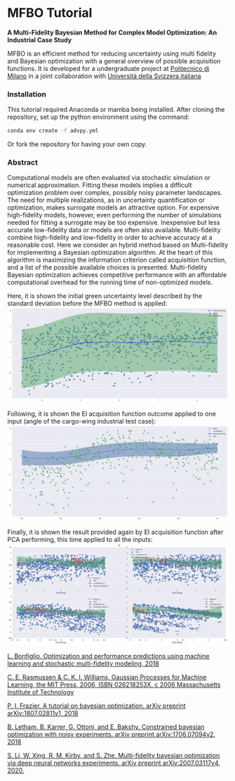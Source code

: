 # MFBO Tutorial
**A Multi-Fidelity Bayesian Method for Complex Model Optimization: An Industrial Case Study**

MFBO is an efficient method for reducing uncertainty using multi fidelity and Bayesian optimization with a general overview of possible acquisition functions. It is developed for a undergraduate project at [Politecnico di Milano](https://www.polimi.it/) in a joint collaboration with [Università della Svizzera italiana](https://www.usi.ch)

### Installation
This tutorial required Anaconda or mamba being installed. After cloning the repository, set up the python environment using the command:
```sh
conda env create -f advpy.yml
```
Or fork the repository for having your own copy.

### Abstract
Computational models are often evaluated via stochastic simulation or numerical approximation. Fitting these models implies a difficult optimization problem over complex, possibly noisy parameter landscapes. The need for multiple realizations, as in uncertainty quantification or optimization, makes surrogate models an attractive option. For expensive high-fidelity models, however, even performing the number of simulations needed for fitting a surrogate may be too expensive. Inexpensive but less accurate low-fidelity data or models are often also available. Multi-fidelity combine high-fidelity and low-fidelity in order to achieve accuracy at a reasonable cost. Here we consider an hybrid method based on Multi-fidelity for implementing a Bayesian optimization algorithm. At the heart of this algorithm is maximizing the information criterion called acquisition function, and a list of the possible available choices is presented. Multi-fidelity Bayesian optimization achieves competitive performance with an affordable computational overhead for the running time of non-optimized models.

Here, it is shown the initial green uncertainty level described by the standard deviation before the MFBO method is applied:
![What is this](output_img/only_gp_wing0_PCA_resampled_same.png)

Following, it is shown the EI acquisition function outcome applied to one input (angle of the cargo-wing industrial test case):
![What is this](output_img/output_test4_alpha0.png)

Finally, it is shown the result provided again by EI acquisition function after PCA performing, this time applied to all the inputs:
![What is this](output_img/EI_model_pca_3000_singlobj.png)

[L. Bonfiglio. Optimization and performance predictions using machine learning and
stochastic multi-fidelity modeling, 2018](https://web.mit.edu/~bonfi/www/multi-fidelity.html)

[C. E. Rasmussen & C. K. I. Williams, Gaussian Processes for Machine Learning, the MIT Press, 2006, ISBN 026218253X. c 2006 Massachusetts Institute of Technology](http://gaussianprocess.org/gpml/)

[P. I. Frazier. A tutorial on bayesian optimization. arXiv preprint arXiv:1807.02811v1,
2018](https://arxiv.org/abs/1807.02811)

[B. Letham, B. Karrer, G. Ottoni, and E. Bakshy. Constrained bayesian optimization
with noisy experiments. arXiv preprint arXiv:1706.07094v2, 2018](https://arxiv.org/abs/1706.07094)

[S. Li, W. Xing, R. M. Kirby, and S. Zhe. Multi-fidelity bayesian optimization via deep
neural networks experiments. arXiv preprint arXiv:2007.03117v4, 2020.](https://proceedings.neurips.cc/paper/2020/hash/60e1deb043af37db5ea4ce9ae8d2c9ea-Abstract.html)
